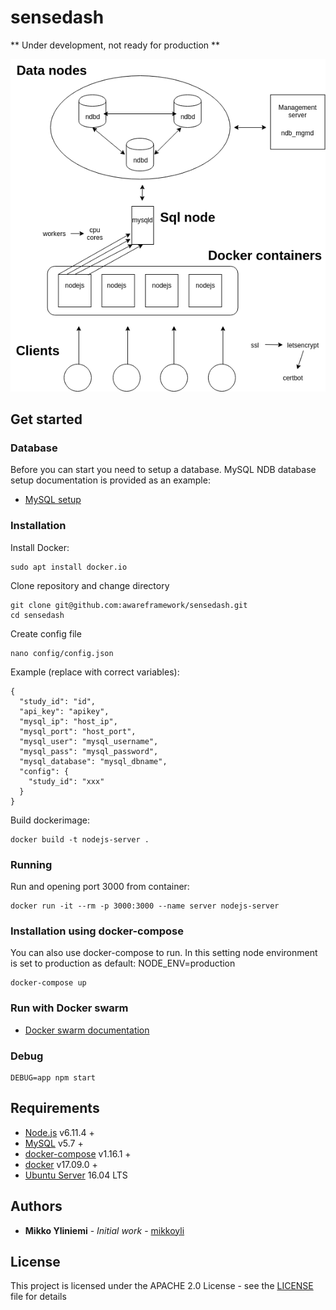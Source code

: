 # sensedash

** Under development, not ready for production **

![Architecture](images/architecture.png "Architecture")

## Get started

### Database

Before you can start you need to setup a database. MySQL NDB database setup documentation is provided as an example:
* [MySQL setup](doc/mysql-db.md)

### Installation

Install Docker:
```console
sudo apt install docker.io
```

Clone repository and change directory
```console
git clone git@github.com:awareframework/sensedash.git
cd sensedash
```



Create config file
```console
nano config/config.json
```

Example (replace with correct variables):
```
{
  "study_id": "id",
  "api_key": "apikey",
  "mysql_ip": "host_ip",
  "mysql_port": "host_port",
  "mysql_user": "mysql_username",
  "mysql_pass": "mysql_password",
  "mysql_database": "mysql_dbname",
  "config": {
    "study_id": "xxx"
  }
}
```

Build dockerimage:
```console
docker build -t nodejs-server .
```

### Running

Run and opening port 3000 from container:
```console
docker run -it --rm -p 3000:3000 --name server nodejs-server
```

### Installation using docker-compose

You can also use docker-compose to run.
In this setting node environment is set to production as default: NODE_ENV=production

```console
docker-compose up
```

### Run with Docker swarm

* [Docker swarm documentation](doc/docker-swarm.md)

### Debug 

```console
DEBUG=app npm start
```


## Requirements

* [Node.js](https://nodejs.org/en/) v6.11.4 +
* [MySQL](https://www.mysql.com/) v5.7 +
* [docker-compose](https://docs.docker.com/compose/) v1.16.1 +
* [docker](https://www.docker.com/) v17.09.0 +
* [Ubuntu Server](https://www.ubuntu.com/)  16.04 LTS

## Authors

* **Mikko Yliniemi** - *Initial work* - [mikkoyli](https://github.com/mikkoyli)

## License

This project is licensed under the APACHE 2.0 License - see the [LICENSE](LICENSE) file for details

